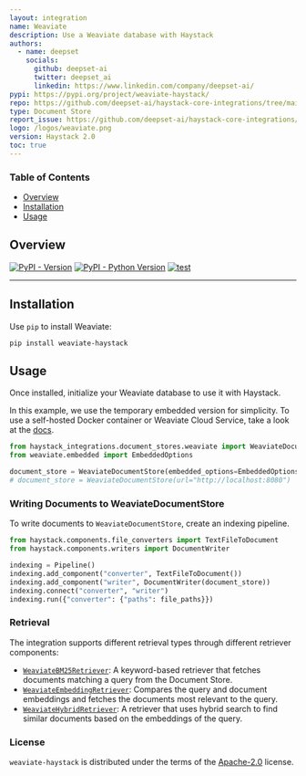 ```yaml
---
layout: integration
name: Weaviate
description: Use a Weaviate database with Haystack
authors:
  - name: deepset
    socials:
      github: deepset-ai
      twitter: deepset_ai
      linkedin: https://www.linkedin.com/company/deepset-ai/
pypi: https://pypi.org/project/weaviate-haystack/
repo: https://github.com/deepset-ai/haystack-core-integrations/tree/main/integrations/weaviate
type: Document Store
report_issue: https://github.com/deepset-ai/haystack-core-integrations/issues
logo: /logos/weaviate.png
version: Haystack 2.0
toc: true
---
```


### Table of Contents

- [Overview](#overview)
- [Installation](#installation)
- [Usage](#usage)

## Overview

[![PyPI - Version](https://img.shields.io/pypi/v/weaviate-haystack.svg)](https://pypi.org/project/weaviate-haystack)
[![PyPI - Python Version](https://img.shields.io/pypi/pyversions/weaviate-haystack.svg)](https://pypi.org/project/weaviate-haystack)
[![test](https://github.com/deepset-ai/haystack-core-integrations/actions/workflows/weaviate.yml/badge.svg)](https://github.com/deepset-ai/haystack-core-integrations/actions/workflows/weaviate.yml)

---

## Installation

Use `pip` to install Weaviate:

```console
pip install weaviate-haystack
```

## Usage

Once installed, initialize your Weaviate database to use it with Haystack.

In this example, we use the temporary embedded version for simplicity.
To use a self-hosted Docker container or Weaviate Cloud Service, take a look at the [docs](https://docs.haystack.deepset.ai/docs/weaviatedocumentstore).

```python
from haystack_integrations.document_stores.weaviate import WeaviateDocumentStore
from weaviate.embedded import EmbeddedOptions

document_store = WeaviateDocumentStore(embedded_options=EmbeddedOptions())
# document_store = WeaviateDocumentStore(url="http://localhost:8080")
```

### Writing Documents to WeaviateDocumentStore

To write documents to `WeaviateDocumentStore`, create an indexing pipeline.

```python
from haystack.components.file_converters import TextFileToDocument
from haystack.components.writers import DocumentWriter

indexing = Pipeline()
indexing.add_component("converter", TextFileToDocument())
indexing.add_component("writer", DocumentWriter(document_store))
indexing.connect("converter", "writer")
indexing.run({"converter": {"paths": file_paths}})
```

### Retrieval

The integration supports different retrieval types through different retriever components:

- [`WeaviateBM25Retriever`](https://docs.haystack.deepset.ai/docs/weaviatebm25retriever): A keyword-based retriever that fetches documents matching a query from the Document Store.
- [`WeaviateEmbeddingRetriever`](https://docs.haystack.deepset.ai/docs/weaviateembeddingretriever): Compares the query and document embeddings and fetches the documents most relevant to the query.
- [`WeaviateHybridRetriever`](https://github.com/deepset-ai/haystack-core-integrations/blob/main/integrations/weaviate/src/haystack_integrations/components/retrievers/weaviate/hybrid_retriever.py): A retriever that uses hybrid search to find similar documents based on the embeddings of the query.


### License

`weaviate-haystack` is distributed under the terms of the [Apache-2.0](https://spdx.org/licenses/Apache-2.0.html) license.
